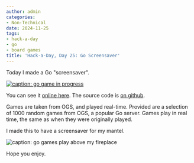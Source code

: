 ```yaml
---
author: admin
categories:
- Non-Technical
date: 2024-11-25
tags:
- hack-a-day
- go
- board games
title: 'Hack-a-Day, Day 25: Go Screensaver'
---
```


Today I made a Go "screensaver".

[![caption:  go game in progress](go-screensaver.png)](https://za3k.github.io/go/screensaver.html)

You can see it [online here](https://za3k.github.io/go/screensaver.html). The source code is [on github](https://github.com/za3k/go).

Games are taken from OGS, and played real-time. Provided are a selection of 1000 random games from OGS, a popular Go server. Games play in real time, the same as when they were originally played.

I made this to have a screensaver for my mantel.

![caption: go games play above my fireplace](go-screensaver-tv.jpg)

Hope you enjoy.
